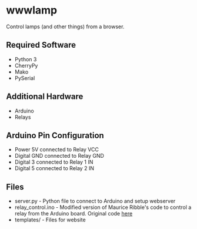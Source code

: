 wwwlamp
=======
Control lamps (and other things) from a browser.

Required Software
-----------------
- Python 3
- CherryPy
- Mako
- PySerial

Additional Hardware
-------------------
- Arduino
- Relays

Arduino Pin Configuration
-------------------------
- Power 5V connected to Relay VCC
- Digital GND connected to Relay GND
- Digital 3 connected to Relay 1 IN
- Digital 5 connected to Relay 2 IN

Files
-----
- server.py - Python file to connect to Arduino and setup webserver
- relay_control.ino - Modified version of Maurice Ribble's code to control a relay from the Arduino board.  Original code [here](http://www.glacialwanderer.com/_blog/blog2008/04_April/relay.pde)
- templates/ - Files for website




